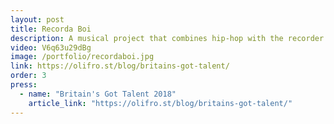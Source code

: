 ```yaml
---
layout: post
title: Recorda Boi
description: A musical project that combines hip-hop with the recorder.
video: V6q63u29dBg
image: /portfolio/recordaboi.jpg
link: https://olifro.st/blog/britains-got-talent/
order: 3
press:
  - name: "Britain's Got Talent 2018"
    article_link: "https://olifro.st/blog/britains-got-talent/"
---
```

